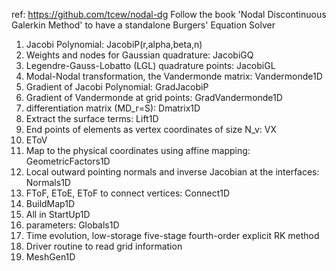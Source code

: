 
ref: https://github.com/tcew/nodal-dg
Follow the book 'Nodal Discontinuous Galerkin Method' to have a standalone Burgers' Equation Solver
1. Jacobi Polynomial: JacobiP(r,alpha,beta,n)
2. Weights and nodes for Gaussian quadrature: JacobiGQ
3. Legendre-Gauss-Lobatto (LGL) quadrature points: JacobiGL
4. Modal-Nodal transformation, the Vandermonde matrix: Vandermonde1D
5. Gradient of Jacobi Polynomial: GradJacobiP
6. Gradient of Vandermonde at grid points: GradVandermonde1D
7. differentiation matrix (MD_r=S): Dmatrix1D
8. Extract the surface terms: Lift1D
9. End points of elements as vertex coordinates of size N_v: VX
10. EToV
11. Map to the physical coordinates using affine mapping: GeometricFactors1D
12. Local outward pointing normals and inverse Jacobian at the interfaces: Normals1D
13. FToF, EToE, EToF to connect vertices: Connect1D
14. BuildMap1D
15. All in StartUp1D
16. parameters: Globals1D
17. Time evolution, low-storage five-stage fourth-order explicit RK method
18. Driver routine to read grid information
19. MeshGen1D
